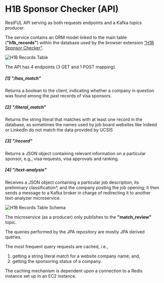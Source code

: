 # H1B Sponsor Checker (API)
RestFUL API serving as both requests endpoints and a Kafka topics producer.

The service contains an ORM model linked to the main table (**"h1b_records"**) within the database used by the browser extension ["H1B Sponsor Checker"](https://github.com/pakitow/h1b-sponsor-check).

![H1B Records Table](https://raw.githubusercontent.com/pakitow/pakitow/main/images-repository/table-records.png "Table Records Snippet")

The API has 4 endpoints (3 GET and 1 POST mapping). 
##### [1] "/has_match" 
Returns a boolean to the client, indicating whether a company in question was found among the past records of visa sponsors.
##### [2] "/literal_match" 
Returns the string literal that matches with at least one record in the database, as sometimes the names used by job board websites like Indeed or LinkedIn do not match the data provided by UCSIS
##### [3] "/record" 
Returns a JSON object containing relevant information on a particular sponsor, e.g., visa requests, visa approvals and ranking.
##### [4] "/text-analysis" 
Receives a JSON object containing a particular job description, its preliminary classification*, and the company posting the job opening; it then sends a message to a Kafka broker in charge of redirecting it to another text-analyzer microservice.

![H1B Records Table Schema](https://raw.githubusercontent.com/pakitow/pakitow/main/images-repository/table-schema.png "Table Schema")

The microservice (as a producer) only publishes to the **"match_review"** topic.

The queries performed by the JPA repository are mostly JPA derived queries.

The most frequent query requests are cached, i.e., 
1. getting a string literal match for a website company name; and, 
2. getting the sponsoring status of a company. 

The caching mechanism is dependent upon a connection to a Redis instance set up in an EC2 instance.
